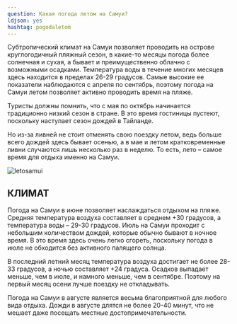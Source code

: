 ```yaml
---
question: Какая погода летом на Самуи?
ldjson: yes
hashtag: pogodaletom
---
```


Субтропический климат на Самуи позволяет проводить на острове круглогодичный пляжный сезон, в какие-то месяцы погода более солнечная и сухая, а бывает и преимущественно облачно с возможными осадками. Температура воды в течение многих месяцев здесь находится в пределах 26-29 градусов. Самые высокие ее показатели наблюдаются с апреля по сентябрь, поэтому погода на Самуи летом позволяет активно проводить время на пляже.

Туристы должны помнить, что с мая по октябрь начинается традиционно низкий сезон в стране. В это время гостиницы пустеют, поскольку наступает сезон дождей в Тайланде.

Но из-за ливней не стоит отменять свою поездку летом, ведь больше всего дождей здесь бывает осенью, а в мае и летом кратковременные ливни случаются лишь несколько раз в неделю. То есть, лето – самое время для отдыха именно на Самуи.

![letosamui](https://samuifaq.ru/assets/letosamui.jpg)

## КЛИМАТ

Погода на Самуи в июне позволяет наслаждаться отдыхом на пляже. Средняя температура воздуха составляет в среднем +30 градусов, а температура воды – 29-30 градусов. Июль на Самуи проходит с небольшим количеством дождей, которые обычно бывают в ночное время. В это время здесь очень легко сгореть, поскольку погода в июле не обходится без активного палящего солнца.

В последний летний месяц температура воздуха достигает не более 28-33 градусов, а ночью составляет +24 градуса. Осадков выпадает меньше, чем в июле, и намного меньше, чем в сентябре. Поэтому на первый месяц осени лучше поездку не откладывать.

Погода на Самуи в августе является весьма благоприятной для любого вида отдыха. Дожди в августе длятся не более 20-40 минут, что не мешает даже посещать местные достопримечательности.
